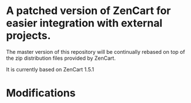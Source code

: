 A patched version of ZenCart for easier integration with external projects.
=======

The master version of this repository will be continually rebased on top of 
the zip distribution files provided by ZenCart.

It is currently based on ZenCart 1.5.1


Modifications
=======

